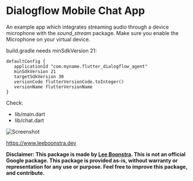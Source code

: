 # Dialogflow Mobile Chat App

An example app which integrates streaming audio through a device microphone with the *sound_stream* package.
Make sure you enable the Microphone on your virtual device.

build.gradle needs minSdkVersion 21:
```
defaultConfig {
   applicationId "com.myname.flutter_dialogflow_agent"
   minSdkVersion 21
   targetSdkVersion 30
   versionCode flutterVersionCode.toInteger()
   versionName flutterVersionName
}
```

Check:
* lib/main.dart
* lib/chat.dart

![Screenshot](https://github.com/savelee/dialogflow_grpc_flutter/blob/main/example/assets/screenshot.png "Screenshot")

https://www.leeboonstra.dev

**Disclaimer: This package is made by [Lee Boonstra](https://twitter.com/ladysign). This is not an official Google package.
This package is provided as-is, without warranty or representation for any use or purpose.
Feel free to improve this package, and contribute.**

